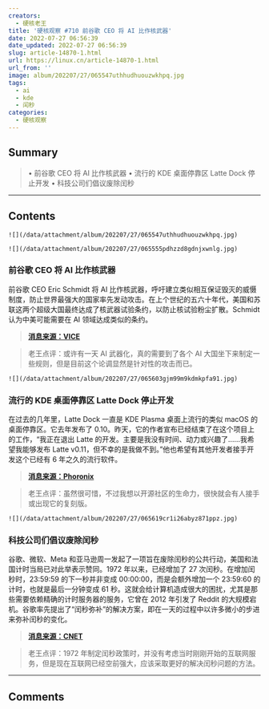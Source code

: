 ```yaml
---
creators:
  - 硬核老王
title: '硬核观察 #710 前谷歌 CEO 将 AI 比作核武器'
date: 2022-07-27 06:56:39
date_updated: 2022-07-27 06:56:39
slug: article-14870-1.html
url: https://linux.cn/article-14870-1.html
url_from: ''
image: album/202207/27/065547uthhudhuouzwkhpq.jpg
tags:
  - ai
  - kde
  - 闰秒
categories:
  - 硬核观察
---
```


## Summary

> • 前谷歌 CEO 将 AI 比作核武器 • 流行的 KDE 桌面停靠区 Latte Dock 停止开发 • 科技公司们倡议废除闰秒

***

<!-- more -->

## Contents

`![](/data/attachment/album/202207/27/065547uthhudhuouzwkhpq.jpg)`

`![](/data/attachment/album/202207/27/065555pdhzzd8gdnjxwnlg.jpg)`

### 前谷歌 CEO 将 AI 比作核武器

前谷歌 CEO Eric Schmidt 将 AI 比作核武器，呼吁建立类似相互保证毁灭的威慑制度，防止世界最强大的国家率先发动攻击。在上个世纪的五六十年代，美国和苏联这两个超级大国最终达成了核武器试验条约，以防止核试验粉尘扩散。Schmidt 认为中美可能需要在 AI 领域达成类似的条约。

> 
> **[消息来源：VICE](https://www.vice.com/en/article/3adbwy/eric-schmidt-thinks-ai-is-as-powerful-as-nukes)**
> 
> 
> 

> 
> 老王点评：或许有一天 AI 武器化，真的需要到了各个 AI 大国坐下来制定一些规则，但是目前这个论调显然是针对性的攻击而已。
> 
> 
> 

`![](/data/attachment/album/202207/27/065603gjm99m9kdmkpfa91.jpg)`

### 流行的 KDE 桌面停靠区 Latte Dock 停止开发

在过去的几年里，Latte Dock 一直是 KDE Plasma 桌面上流行的类似 macOS 的桌面停靠区。它去年发布了 0.10。昨天，它的作者宣布已经结束了在这个项目上的工作，“我正在退出 Latte 的开发。主要是我没有时间、动力或兴趣了……我希望我能够发布 Latte v0.11，但不幸的是我做不到。”他也希望有其他开发者接手开发这个已经有 6 年之久的流行软件。

> 
> **[消息来源：Phoronix](https://www.phoronix.com/news/Latte-Dock-Ends)**
> 
> 
> 

> 
> 老王点评：虽然很可惜，不过我想以开源社区的生命力，很快就会有人接手或出现它的复刻版。
> 
> 
> 

`![](/data/attachment/album/202207/27/065619cr1i26abyz871ppz.jpg)`

### 科技公司们倡议废除闰秒

谷歌、微软、Meta 和亚马逊周一发起了一项旨在废除闰秒的公共行动，美国和法国计时当局已对此举表示赞同。1972 年以来，已经增加了 27 次闰秒。在增加闰秒时，23:59:59 的下一秒并非变成 00:00:00，而是会额外增加一个 23:59:60 的计时，也就是最后一分钟变成 61 秒。这就会给计算机造成很大的困扰，尤其是那些需要依赖精确的计时服务器的服务，它曾在 2012 年引发了 Reddit 的大规模宕机。谷歌率先提出了“闰秒弥补”的解决方案，即在一天的过程中以许多微小的步进来弥补闰秒的变化。

> 
> **[消息来源：CNET](https://www.cnet.com/tech/computing/tech-giants-try-banishing-the-leap-second-to-stop-internet-crashes/)**
> 
> 
> 

> 
> 老王点评：1972 年制定闰秒政策时，并没有考虑当时刚刚开始的互联网服务，但是现在互联网已经空前强大，应该采取更好的解决闰秒问题的方法。
> 
> 
>

***

## Comments
